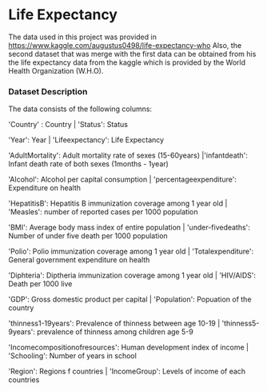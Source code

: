 # Life Expectancy
The data used in this project was provided in https://www.kaggle.com/augustus0498/life-expectancy-who Also, the second dataset that was merge with the first data can be obtained from his the life expectancy data from the kaggle which is provided by the World Health Organization (W.H.O).
  
### Dataset Description

The data consists of the following columns:

'Country' : Country   |   'Status': Status<br>   

'Year': Year       |   'Lifeexpectancy': Life Expectancy<br>

'AdultMortality': Adult mortality rate of sexes (15-60years)  |'infantdeath': Infant death rate of both sexes (1months - 1year)<br>

'Alcohol': Alcohol per capital consumption      |     'percentageexpenditure': Expenditure on health<br>

'HepatitisB': Hepatitis B immunization coverage among 1 year old      |   'Measles': number of reported cases per 1000 population<br>

'BMI': Average body mass index of entire population     |     'under-fivedeaths': Number of under five death per 1000 population<br>

'Polio': Polio immunization coverage among 1 year old   |     'Totalexpenditure': General government expenditure on health<br>

'Diphteria': Diptheria immunization coverage among 1 year old     |     'HIV/AIDS': Death per 1000 live<br>

'GDP': Gross domestic product per capital       |      'Population': Popuation of the country<br>

'thinness1-19years': Prevalence of thinness between age 10-19     |     'thinness5-9years': prevalence of thinness among children age 5-9<br>

'Incomecompositionofresources': Human development index of income     |    'Schooling': Number of years in school<br>

'Region': Regions f countries     |    'IncomeGroup': Levels of income of each countries<br>
